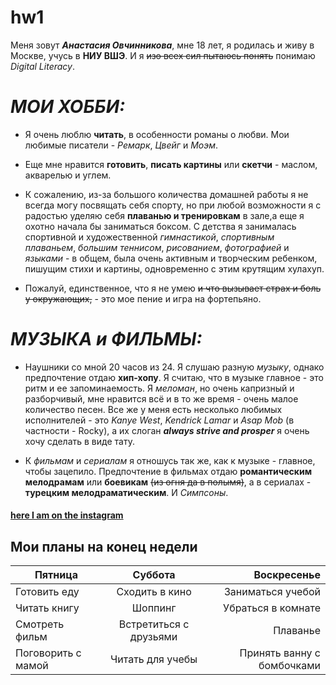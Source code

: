 # hw1
Меня зовут *__Анастасия Овчинникова__*, мне 18 лет, я родилась и живу в Москве, учусь в **НИУ ВШЭ**. И я ~~изо всех сил пытаюсь понять~~ понимаю *Digital Literacy*.  
# *__МОИ ХОББИ:__* 
  + Я очень люблю **читать**, в особенности романы о любви. Мои любимые писатели - *Ремарк*, *Цвейг* и *Моэм*. 
  - Еще мне нравится **готовить**, **писать картины** или **скетчи** - маслом, акварелью и углем. 
  + К сожалению, из-за большого количества домашней работы я не всегда могу посвящать себя спорту, но при любой возможности я с радостью уделяю себя **плаванью и тренировкам** в зале,а еще я охотно начала бы заниматься боксом. С детства я занималась спортивной и художественной *гимнастикой*, *спортивным плаваньем*, *большим теннисом*, *рисованием*, *фотографией* и *языками* - в общем, была очень активным и творческим ребенком, пишущим стихи и картины, одновременно с этим крутящим хулахуп. 
  - Пожалуй, единственное, что я не умею ~~и что вызывает страх и боль у окружающих,~~ - это мое пение и игра на фортепьяно.
# *__МУЗЫКА и ФИЛЬМЫ:__* 
+ Наушники со мной 20 часов из 24. Я слушаю разную *музыку*, однако предпочтение отдаю **хип-хопу**. Я считаю, что в музыке главное - это ритм и ее запоминаемость. Я *меломан*, но очень капризный и разборчивый, мне нравится всё и в то же время - очень малое количество песен. Все же у меня есть несколько любимых исполнителей - это *Kanye West*, *Kendrick Lamar* и *Asap Mob* (в частности - Rocky), а их слоган **_always strive and prosper_** я очень хочу сделать в виде тату. 
- К *фильмам* и *сериалам* я отношусь так же, как к музыке - главное, чтобы зацепило. Предпочтение в фильмах отдаю **романтическим мелодрамам** или **боевикам** ~~(из огня да в полымя)~~, а в сериалах - **турецким мелодраматическим**. И *Симпсоны*.
#### [here I am on the instagram](http://www.instagram.com/whereistasya) 

## Мои планы на конец недели

Пятница|Суббота|Воскресенье
---|:---:|---:
Готовить еду|Сходить в кино|Заниматься учебой
Читать книгу|Шоппинг|Убраться в комнате
Смотреть фильм|Встретиться с друзьями|Плаванье
Поговорить с мамой|Читать для учебы|Принять ванну с бомбочками

